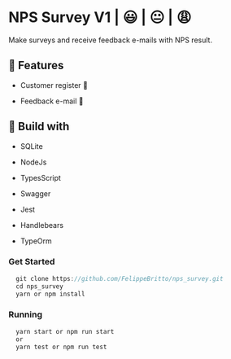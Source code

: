 # NPS Survey V1 | :smiley: | :neutral_face: | :weary:

Make surveys and receive feedback e-mails with NPS result.

## :pushpin: Features

* Customer register :busts_in_silhouette:

* Feedback e-mail :email:

## :wrench: Build with 

* SQLite

* NodeJs

* TypesScript

* Swagger

* Jest

* Handlebears

* TypeOrm

### Get Started 

``` javascript
  git clone https://github.com/FelippeBritto/nps_survey.git
  cd nps_survey
  yarn or npm install
``` 
### Running

``` js 
  yarn start or npm run start
  or
  yarn test or npm run test
```
